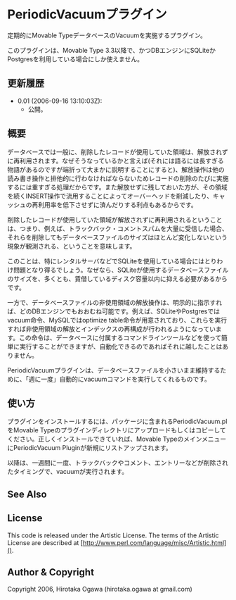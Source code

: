 # PeriodicVacuumプラグイン

定期的にMovable TypeデータベースのVacuumを実施するプラグイン。

このプラグインは、Movable Type 3.3以降で、かつDBエンジンにSQLiteかPostgresを利用している場合にしか使えません。

## 更新履歴

 * 0.01 (2006-09-16 13:10:03Z):
   * 公開。

## 概要

データベースでは一般に、削除したレコードが使用していた領域は、解放されずに再利用されます。なぜそうなっているかと言えば(それには語るには長すぎる物語があるのですが端折って大まかに説明することにすると)、解放操作は他の読み書き操作と排他的に行わなければならないためレコードの削除のたびに実施するには重すぎる処理だからです。また解放せずに残しておいた方が、その領域を続くINSERT操作で流用することによってオーバーヘッドを削減したり、キャッシュの再利用率を低下させずに済んだりする利点もあるからです。

削除したレコードが使用していた領域が解放されずに再利用されるということは、つまり、例えば、トラックバック・コメントスパムを大量に受信した場合、それらを削除してもデータベースファイルのサイズはほとんど変化しないという現象が観測される、ということを意味します。

このことは、特にレンタルサーバなどでSQLiteを使用している場合にはとりわけ問題となり得るでしょう。なぜなら、SQLiteが使用するデータベースファイルのサイズを、多くとも、賃借しているディスク容量以内に抑える必要があるからです。

一方で、データベースファイルの非使用領域の解放操作は、明示的に指示すれば、どのDBエンジンでもおおむね可能です。例えば、SQLiteやPostgresではvacuum命令、MySQLではoptimize table命令が用意されており、これらを実行すれば非使用領域の解放とインデックスの再構成が行われるようになっています。この命令は、データベースに付属するコマンドラインツールなどを使って簡単に実行することができますが、自動化できるのであればそれに越したことはありません。

PeriodicVacuumプラグインは、データベースファイルを小さいまま維持するために、「週に一度」自動的にvacuumコマンドを実行してくれるものです。

## 使い方

プラグインをインストールするには、パッケージに含まれるPeriodicVacuum.plをMovable Typeのプラグインディレクトリにアップロードもしくはコピーしてください。正しくインストールできていれば、Movable TypeのメインメニューにPeriodicVacuum Pluginが新規にリストアップされます。 

以降は、一週間に一度、トラックバックやコメント、エントリーなどが削除されたタイミングで、vacuumが実行されます。

## See Also

## License

This code is released under the Artistic License. The terms of the Artistic License are described at [http://www.perl.com/language/misc/Artistic.html]().

## Author & Copyright

Copyright 2006, Hirotaka Ogawa (hirotaka.ogawa at gmail.com)
